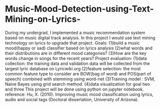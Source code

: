 # Music-Mood-Detection-using-Text-Mining-on-Lyrics-
During my undergrad, I implemented a music recommendation system based on music digital track analysis. In this project I would use text mining technology on lyrics to upgrade that project.  Goals: (1)build a music mood(happy or sad) classifier based on lyrics analysis              (2)what words and their distributions are in different mood categories?              (3)How are the key words change in songs for the recent years?  Project evaluation:  (1)data collection: the training data and validation data will be collected from the largest lyric database on Lyricwiki.org  (2)feature selection: the most common feature type to consider are BOW(bag of word) and POS(part of speech)       combined with stemming using word-net   (3)Training model : SVM, Naive Bayes using grid search method.  (4)data visualization for goal two and three   This project will be done using python on jupyter notebook.  reference:  Hu, X. (2010). Improving music mood classification using lyrics, audio and social tags (Doctoral dissertation, University of Arizona).
